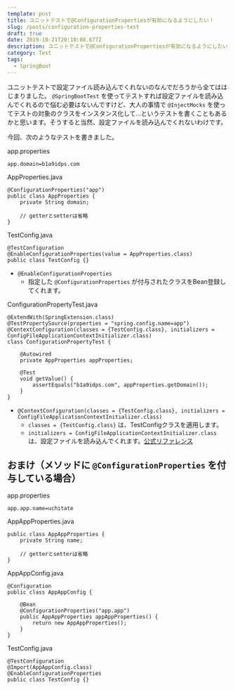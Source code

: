 ```yaml
---
template: post
title: ユニットテストで@ConfigurationPropertiesが有効になるようにしたい！
slug: /posts/configuration-properties-test
draft: true
date: 2019-10-21T20:10:08.677Z
description: ユニットテストで@ConfigurationPropertiesが有効になるようにしたい！
category: Test
tags:
  - SpringBoot
---
```

ユニットテストで設定ファイル読み込んでくれないのなんでだろうから全てははじまりました。
`@SpringBootTest` を使ってテストすれば設定ファイルを読み込んでくれるので悩む必要はないんですけど、大人の事情で `@InjectMocks` を使ってテストの対象のクラスをインスタンス化して...というテストを書くこともあるかと思います。そうすると当然、設定ファイルを読み込んでくれないわけです。  

今回、次のようなテストを書きました。  

app.properties
```
app.domain=b1a9idps.com
```

AppProperties.java
```
@ConfigurationProperties("app")
public class AppProperties {
	private String domain;

	// getterとsetterは省略
}
```

TestConfig.java  
```
@TestConfiguration
@EnableConfigurationProperties(value = AppProperties.class)
public class TestConfig {}
```

- `@EnableConfigurationProperties` 
  - 指定した `@ConfigurationProperties` が付与されたクラスをBean登録してくれます。

ConfigurationPropertyTest.java  
```
@ExtendWith(SpringExtension.class)
@TestPropertySource(properties = "spring.config.name=app")
@ContextConfiguration(classes = {TestConfig.class}, initializers = ConfigFileApplicationContextInitializer.class)
class ConfigurationPropertyTest {

	@Autowired
	private AppProperties appProperties;

	@Test
	void getValue() {
		assertEquals("b1a9idps.com", appProperties.getDomain());
	}
}
```
- `@ContextConfiguration(classes = {TestConfig.class}, initializers = ConfigFileApplicationContextInitializer.class)`
  - `classes = {TestConfig.class}` は、TestConfigクラスを適用します。
  - `initializers = ConfigFileApplicationContextInitializer.class` は、設定ファイルを読み込んでくれます。[公式リファレンス](https://docs.spring.io/spring-boot/docs/2.2.0.RELEASE/reference/html/spring-boot-features.html#boot-features-configfileapplicationcontextinitializer-test-utility)  

## おまけ（メソッドに `@ConfigurationProperties` を付与している場合）
app.properties
```
app.app.name=uchitate
```

AppAppProperties.java
```
public class AppAppProperties {
	private String name;

	// getterとsetterは省略
}
```

AppAppConfig.java
```
@Configuration
public class AppAppConfig {

	@Bean
	@ConfigurationProperties("app.app")
	public AppAppProperties appAppProperties() {
		return new AppAppProperties();
	}
}
```

TestConfig.java
```
@TestConfiguration
@Import(AppAppConfig.class)
@EnableConfigurationProperties
public class TestConfig {}
```
